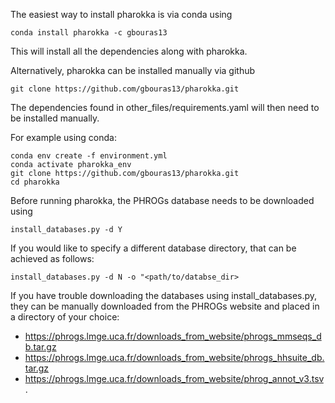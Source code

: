The easiest way to install pharokka is via conda using

`conda install pharokka -c gbouras13`

This will install all the dependencies along with pharokka.

Alternatively, pharokka can be installed manually via github

`git clone https://github.com/gbouras13/pharokka.git`

The dependencies found in other_files/requirements.yaml will then need to be installed manually.

For example using conda:

```
conda env create -f environment.yml
conda activate pharokka_env
git clone https://github.com/gbouras13/pharokka.git
cd pharokka
```

Before running pharokka, the PHROGs database needs to be downloaded using

`install_databases.py -d Y`


If you would like to specify a different database directory, that can be achieved as follows:

`install_databases.py -d N -o "<path/to/databse_dir>`

If you have trouble downloading the databases using install_databases.py, they can be manually downloaded from the PHROGs website and placed in a directory of your choice:

* https://phrogs.lmge.uca.fr/downloads_from_website/phrogs_mmseqs_db.tar.gz
* https://phrogs.lmge.uca.fr/downloads_from_website/phrogs_hhsuite_db.tar.gz
* https://phrogs.lmge.uca.fr/downloads_from_website/phrog_annot_v3.tsv.
